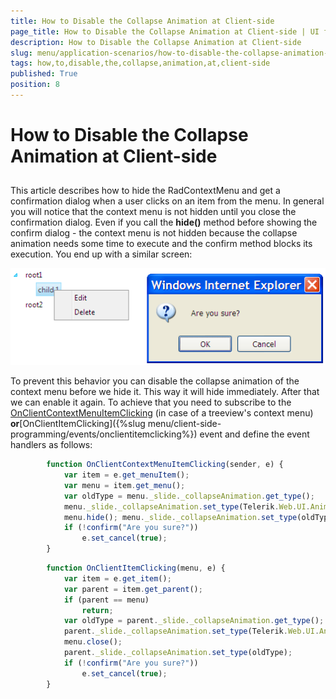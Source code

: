 ```yaml
---
title: How to Disable the Collapse Animation at Client-side
page_title: How to Disable the Collapse Animation at Client-side | UI for ASP.NET AJAX Documentation
description: How to Disable the Collapse Animation at Client-side
slug: menu/application-scenarios/how-to-disable-the-collapse-animation-at-client-side
tags: how,to,disable,the,collapse,animation,at,client-side
published: True
position: 8
---
```


# How to Disable the Collapse Animation at Client-side





## 

This article describes how to hide the RadContextMenu and get a confirmation dialog when a user clicks on an item from the menu. In general you will notice that the context menu is not hidden until you close the confirmation dialog. Even if you call the __hide()__ method before showing the confirm dialog - the context menu is not hidden because the collapse animation needs some time to execute and the confirm method blocks its execution. You end up with a similar screen:

![Hide RadContextMenu](images/menu_treecontext.png)





To prevent this behavior you can disable the collapse animation of the context menu before we hide it. This way it will hide immediately. After that we can enable it again. To achieve that you need to subscribe to the [OnClientContextMenuItemClicking](B154D1F1-C612-4E34-9FD6-4193F8AB5697) (in case of a treeview's context menu) __or__[OnClientItemClicking]({%slug menu/client-side-programming/events/onclientitemclicking%}) event and define the event handlers as follows:

````JavaScript
	    function OnClientContextMenuItemClicking(sender, e) {
	        var item = e.get_menuItem();
	        var menu = item.get_menu();
	        var oldType = menu._slide._collapseAnimation.get_type();
	        menu._slide._collapseAnimation.set_type(Telerik.Web.UI.AnimationType.None);
	        menu.hide(); menu._slide._collapseAnimation.set_type(oldType);
	        if (!confirm("Are you sure?"))
	            e.set_cancel(true);
	    } 	
````



````JavaScript
	    function OnClientItemClicking(menu, e) {
	        var item = e.get_item();
	        var parent = item.get_parent();
	        if (parent == menu) 
	            return;
	        var oldType = parent._slide._collapseAnimation.get_type();
	        parent._slide._collapseAnimation.set_type(Telerik.Web.UI.AnimationType.None);
	        menu.close();
	        parent._slide._collapseAnimation.set_type(oldType);
	        if (!confirm("Are you sure?"))
	            e.set_cancel(true);
	    }		
````


